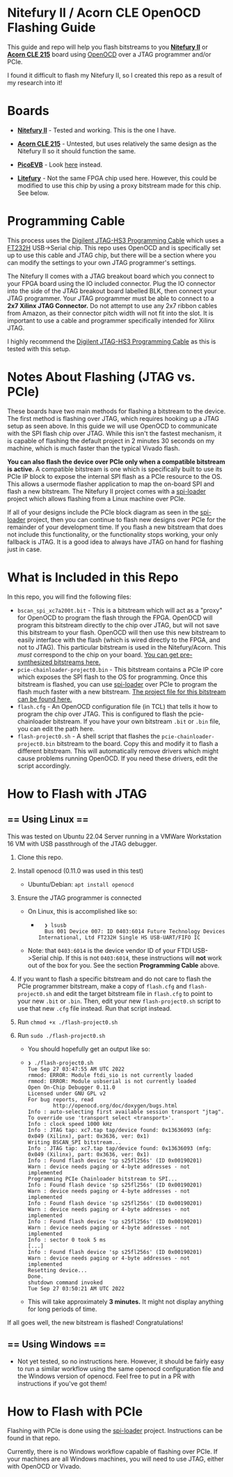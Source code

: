 # Nitefury II / Acorn CLE OpenOCD Flashing Guide

This guide and repo will help you flash bitstreams to you **[Nitefury II](https://rhsresearch.com/collections/rhs-public/products/nitefury-xilinx-artix-fpga-kit-in-nvme-ssd-form-factor-2280-key-m)** or [**Acorn CLE 215**](https://www.amazon.com/SQRL-CLE-215-Acorn) board using [OpenOCD](https://github.com/openocd-org/openocd) over a JTAG programmer and/or PCIe.

I found it difficult to flash my Nitefury II, so I created this repo as a result of my research into it!

# Boards

- **[Nitefury II](https://rhsresearch.com/collections/rhs-public/products/nitefury-xilinx-artix-fpga-kit-in-nvme-ssd-form-factor-2280-key-m)** - Tested and working. This is the one I have.

- [**Acorn CLE 215**](https://www.amazon.com/SQRL-CLE-215-Acorn) - Untested, but uses relatively the same design as the Nitefury II so it should function the same.
- [**PicoEVB**](https://www.crowdsupply.com/rhs-research/picoevb) - Look [here](https://github.com/RHSResearchLLC/PicoEVB/tree/master/spi-flash-program-openocd) instead.
- [**Litefury**](https://rhsresearch.com/products/litefury) - Not the same FPGA chip used here. However, this could be modified to use this chip by using a proxy bitstream made for this chip. See below.

# Programming Cable

This process uses the [Digilent JTAG-HS3 Programming Cable](https://digilent.com/shop/jtag-hs3-programming-cable/) which uses a [FT232H](https://www.ftdichip.com/old2020/Products/ICs/FT232H.htm) USB->Serial chip. This repo uses OpenOCD and is specifically set up to use this cable and JTAG chip, but there will be a section where you can modify the settings to your own JTAG programmer's settings. 

The Nitefury II comes with a JTAG breakout board which you connect to your FPGA board using the IO included connector. Plug the IO connector into the side of the JTAG breakout board labelled BLK, then connect your JTAG programmer. Your JTAG programmer must be able to connect to a **2x7 Xilinx JTAG Connector.** Do not attempt to use any 2x7 ribbon cables from Amazon, as their connector pitch width will not fit into the slot. It is important to use a cable and programmer specifically intended for Xilinx JTAG.

I highly recommend the [Digilent JTAG-HS3 Programming Cable](https://digilent.com/shop/jtag-hs3-programming-cable/) as this is tested with this setup.

# Notes About Flashing (JTAG vs. PCIe)

These boards have two main methods for flashing a bitstream to the device. The first method is flashing over JTAG, which requires hooking up a JTAG setup as seen above. In this guide we will use OpenOCD to communicate with the SPI flash chip over JTAG. While this isn't the fastest mechanism, it is capable of flashing the default project in 2 minutes 30 seconds on my machine, which is much faster than the typical Vivado flash.

**You can also flash the device over PCIe only when a compatible bitstream is active.** A compatible bitstream is one which is specifically built to use its PCIe IP block to expose the internal SPI flash as a PCIe resource to the OS. This allows a usermode flasher application to map the on-board SPI and flash a new bitstream. The Nitefury II project comes with a [spi-loader](https://github.com/RHSResearchLLC/NiteFury-and-LiteFury/tree/master/spi-loader) project which allows flashing from a Linux machine over PCIe.

If all of your designs include the PCIe block diagram as seen in the [spi-loader](https://github.com/RHSResearchLLC/NiteFury-and-LiteFury/tree/master/spi-loader) project, then you can continue to flash new designs over PCIe for the remainder of your development time. If you flash a new bitstream that does not include this functionality, or the functionality stops working, your only fallback is JTAG. It is a good idea to always have JTAG on hand for flashing just in case.

#

# What is Included in this Repo

In this repo, you will find the following files:

- `bscan_spi_xc7a200t.bit` - This is a bitstream which will act as a "proxy" for OpenOCD to program the flash through the FPGA. OpenOCD will program this bitstream directly to the chip over JTAG, but will not save this bitstream to your flash. OpenOCD will then use this new bitstream to easily interface with the flash (which is wired directly to the FPGA, and not to JTAG). This particular bitstream is used in the Nitefury/Acorn. This *must* correspond to the chip on your board. [You can get pre-synthesized bitstreams here.](https://github.com/quartiq/bscan_spi_bitstreams)
- `pcie-chainloader-project0.bin` - This bitstream contains a PCIe IP core which exposes the SPI flash to the OS for programming. Once this bitstream is flashed, you can use [spi-loader](https://github.com/RHSResearchLLC/NiteFury-and-LiteFury/tree/master/spi-loader) over PCIe to program the flash much faster with a new bitstream. [The project file for this bitstream can be found here.](https://github.com/RHSResearchLLC/NiteFury-and-LiteFury/tree/master/Sample-Projects/Project-0/FPGA/Nitefury-II)
- `flash.cfg` - An OpenOCD configuration file (in TCL) that tells it how to program the chip over JTAG. This is configured to flash the pcie-chainloader bitstream. If you have your own bitstream `.bit` or `.bin` file, you can edit the path here.
- `flash-project0.sh` - A shell script that flashes the `pcie-chainloader-project0.bin` bitstream to the board. Copy this and modify it to flash a different bitstream. This will automatically remove drivers which might cause problems running OpenOCD. If you need these drivers, edit the script accordingly.

# How to Flash with JTAG

## == Using Linux ==

This was tested on Ubuntu 22.04 Server running in a VMWare Workstation 16 VM with USB passthrough of the JTAG debugger.

1. Clone this repo.

2. Install openocd (0.11.0 was used in this test)

   - Ubuntu/Debian: `apt install openocd`

3. Ensure the JTAG programmer is connected

   - On Linux, this is accomplished like so:

     - ```
         ❯ lsusb
         Bus 001 Device 007: ID 0403:6014 Future Technology Devices International, Ltd FT232H Single HS USB-UART/FIFO IC
         ```

   - Note: that `0403:6014` is the device vendor ID of your FTDI USB->Serial chip. If this is not `0403:6014`, these instructions will **not** work out of the box for you. See the section **Programming Cable** above.

4. If you want to flash a specific bitstream and do not care to flash the PCIe programmer bitstream, make a copy of `flash.cfg` and `flash-project0.sh` and edit the target bitstream file in `flash.cfg` to point to your new `.bit` or `.bin`. Then, edit your new `flash-project0.sh` script to use that new `.cfg` file instead. Run that script instead.

5. Run `chmod +x ./flash-project0.sh`

6. Run `sudo ./flash-project0.sh`

   - You should hopefully get an output like so:

   - ```
     ❯ ./flash-project0.sh
     Tue Sep 27 03:47:55 AM UTC 2022
     rmmod: ERROR: Module ftdi_sio is not currently loaded
     rmmod: ERROR: Module usbserial is not currently loaded
     Open On-Chip Debugger 0.11.0
     Licensed under GNU GPL v2
     For bug reports, read
             http://openocd.org/doc/doxygen/bugs.html
     Info : auto-selecting first available session transport "jtag". To override use 'transport select <transport>'.
     Info : clock speed 1000 kHz
     Info : JTAG tap: xc7.tap tap/device found: 0x13636093 (mfg: 0x049 (Xilinx), part: 0x3636, ver: 0x1)
     Writing BSCAN_SPI bitstream...
     Info : JTAG tap: xc7.tap tap/device found: 0x13636093 (mfg: 0x049 (Xilinx), part: 0x3636, ver: 0x1)
     Info : Found flash device 'sp s25fl256s' (ID 0x00190201)
     Warn : device needs paging or 4-byte addresses - not implemented
     Programming PCIe Chainloader bitstream to SPI...
     Info : Found flash device 'sp s25fl256s' (ID 0x00190201)
     Warn : device needs paging or 4-byte addresses - not implemented
     Info : Found flash device 'sp s25fl256s' (ID 0x00190201)
     Warn : device needs paging or 4-byte addresses - not implemented
     Info : Found flash device 'sp s25fl256s' (ID 0x00190201)
     Warn : device needs paging or 4-byte addresses - not implemented
     Info : sector 0 took 5 ms
     [...]
     Info : Found flash device 'sp s25fl256s' (ID 0x00190201)
     Warn : device needs paging or 4-byte addresses - not implemented
     Resetting device...
     Done.
     shutdown command invoked
     Tue Sep 27 03:50:21 AM UTC 2022
     ```

   - This will take approximately **3 minutes.** It might not display anything for long periods of time.

If all goes well, the new bitstream is flashed! Congratulations! 

## == Using Windows ==

- Not yet tested, so no instructions here. However, it should be fairly easy to run a similar workflow using the same openocd configuration file and the Windows version of openocd. Feel free to put in a PR with instructions if you've got them!

# How to Flash with PCIe

Flashing with PCIe is done using the [spi-loader](https://github.com/RHSResearchLLC/NiteFury-and-LiteFury/tree/master/spi-loader) project. Instructions can be found in that repo.

Currently, there is no Windows workflow capable of flashing over PCIe. If your machines are all Windows machines, you will need to use JTAG, either with OpenOCD or Vivado.



